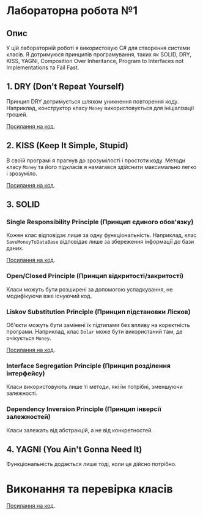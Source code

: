 # Лабораторна робота №1

## Опис
У цій лабораторній роботі я використовую C# для створення системи класів. Я дотримуюся принципів програмування, таких як SOLID, DRY, KISS, YAGNI, Composition Over Inheritance, Program to Interfaces not Implementations та Fail Fast.

## 1. DRY (Don't Repeat Yourself)
Принцип DRY дотримується шляхом уникнення повторення коду. Наприклад, конструктор класу `Money` використовується для ініціалізації грошей.

[Посилання на код](money/Money.cs#L8-L12).

## 2. KISS (Keep It Simple, Stupid)
В своїй програмі я прагнув до зрозумілості і простоти коду. Методи класу `Money` та його підкласів я намагався здійснити максимально легко і зрозуміло.

[Посилання на код](money/Money.cs#L1-L35).

## 3. SOLID
### Single Responsibility Principle (Принцип єдиного обов'язку)
Кожен клас відповідає лише за одну функціональність. Наприклад, клас `SaveMoneyToDataBase` відповідає лише за збереження інформації до бази даних.

[Посилання на код](money/save_money/SaveMoneyToDataBase.cs#L1-L12).

### Open/Closed Principle (Принцип відкритості/закритості)
Класи можуть бути розширені за допомогою успадкування, не модифікуючи вже існуючий код.

### Liskov Substitution Principle (Принцип підстановки Лісков)
Об'єкти можуть бути замінені їх підтипами без впливу на коректність програми. Наприклад, клас `Dolar` може бути використаний там, де очікується `Money`.

[Посилання на код](money/Dollar.cs#L1-L14).

### Interface Segregation Principle (Принцип розділення інтерфейсу)
Класи використовують лише ті методи, які їм потрібні, зменшуючи залежності.

### Dependency Inversion Principle (Принцип інверсії залежностей)
Класи залежать від абстракцій, а не від конкретностей.

## 4. YAGNI (You Ain't Gonna Need It)
Функціональність додається лише тоді, коли це дійсно потрібно.

# Виконання та перевірка класів

[Посилання на код](Program.cs).